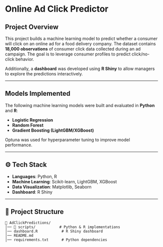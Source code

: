 # Online Ad Click Predictor

## Project Overview
This project builds a machine learning model to predict whether a consumer will click on an online ad for a food delivery company. The dataset contains **18,000 observations** of consumer click data collected during an ad campaign. The goal is to leverage consumer profiles to predict click/no-click behavior.

Additionally, a **dashboard** was developed using **R Shiny** to allow managers to explore the predictions interactively.

---

## Models Implemented
The following machine learning models were built and evaluated in **Python** and **R**:
- **Logistic Regression**
- **Random Forest**
- **Gradient Boosting (LightGBM/XGBoost)**

Optuna was used for hyperparameter tuning to improve model performance.

---

## ⚙️ Tech Stack
- **Languages**: Python, R
- **Machine Learning**: Scikit-learn, LightGBM, XGBoost
- **Data Visualization**: Matplotlib, Seaborn
- **Dashboard**: R Shiny
---

## 📂 Project Structure
```
📁 AdClickPredictions/
│── 📂 scripts/           # Python & R implementations
│── dashboard.R           # R Shiny dashboard
│── README.md            
│── requirements.txt      # Python dependencies
```


